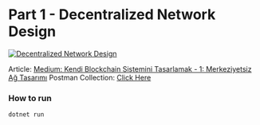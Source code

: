 # Part 1 - Decentralized Network Design
[![Decentralized Network Design](https://miro.medium.com/v2/resize:fit:842/format:webp/1*HVOj4qUvC3Xp8SgXQiGmAQ.png)](https://umitaksoylu.medium.com/kendi-blockchain-sistemini-tasarlamak-1-merkeziyetsiz-a%C4%9F-tasar%C4%B1m%C4%B1-73078cb9d66b)

Article: [Medium: Kendi Blockchain Sistemini Tasarlamak - 1: Merkeziyetsiz Ağ Tasarımı](https://umitaksoylu.medium.com/kendi-blockchain-sistemini-tasarlamak-1-merkeziyetsiz-a%C4%9F-tasar%C4%B1m%C4%B1-73078cb9d66b)
Postman Collection: [Click Here](./postman_collection.json)

### How to run
```sh
dotnet run
```

